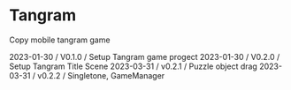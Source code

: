 # Tangram
Copy mobile tangram game

2023-01-30 / V0.1.0 / Setup Tangram game progect
2023-01-30 / V0.2.0 / Setup Tangram Title Scene
2023-03-31 / v0.2.1 / Puzzle object drag
2023-03-31 / v0.2.2 / Singletone, GameManager
